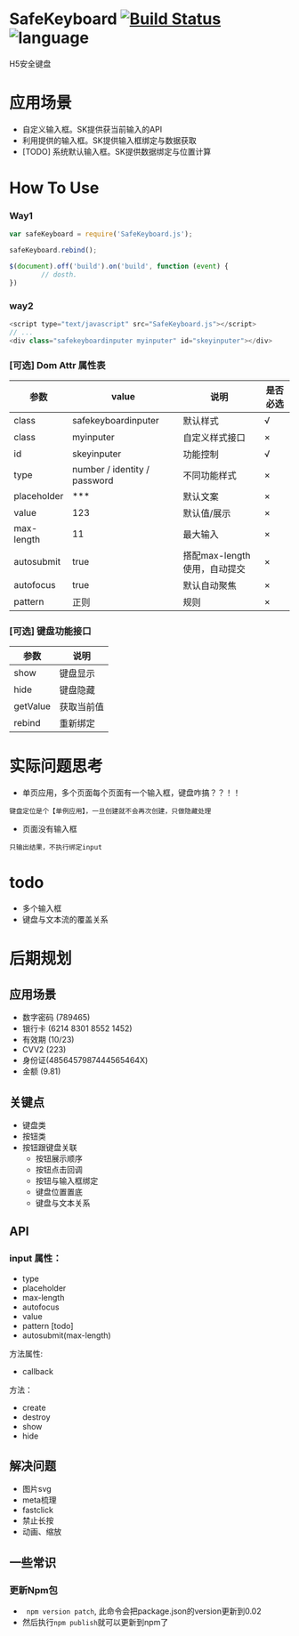 

# SafeKeyboard [![Build Status](https://travis-ci.org/kevinyan/SafeKeyboard.png?branch=master)](https://travis-ci.org/kevinyan/SafeKeyboard)  ![language](https://img.shields.io/badge/language-javascript-orange.svg)
H5安全键盘


# 应用场景
- 自定义输入框。SK提供获当前输入的API
- 利用提供的输入框。SK提供输入框绑定与数据获取
- [TODO] 系统默认输入框。SK提供数据绑定与位置计算


# How To Use



### Way1
```js
var safeKeyboard = require('SafeKeyboard.js');

safeKeyboard.rebind();

$(document).off('build').on('build', function (event) {
		// dosth.
})
```


### way2
```js
<script type="text/javascript" src="SafeKeyboard.js"></script>
// ...
<div class="safekeyboardinputer myinputer" id="skeyinputer"></div>
```




### [可选] Dom Attr 属性表

参数 | value | 说明 | 是否必选
---|--- |--- |--- |
class | safekeyboardinputer | 默认样式 | √
class | myinputer | 自定义样式接口 | ×
id | skeyinputer | 功能控制 | √
type | number / identity / password | 不同功能样式 | ×
placeholder | *** | 默认文案 | ×
value | 123 | 默认值/展示 | ×
max-length | 11 | 最大输入 | ×
autosubmit | true | 搭配max-length使用，自动提交 | ×
autofocus | true | 默认自动聚焦 | ×
pattern | 正则 | 规则 | ×

### [可选] 键盘功能接口

参数 | 说明
---|---
show |  键盘显示
hide | 键盘隐藏
getValue | 获取当前值
rebind | 重新绑定


# 实际问题思考
- 单页应用，多个页面每个页面有一个输入框，键盘咋搞？？！！

```
键盘定位是个【单例应用】，一旦创建就不会再次创建，只做隐藏处理
```

- 页面没有输入框

```
只输出结果，不执行绑定input

```


# todo
- 多个输入框
- 键盘与文本流的覆盖关系








# 后期规划

## 应用场景
- 数字密码 (789465)
- 银行卡 (6214 8301 8552 1452)
- 有效期 (10/23)
- CVV2 (223)
- 身份证(4856457987444565464X)
- 金额 (9.81)

## 关键点
- 键盘类
- 按钮类
- 按钮跟键盘关联
	- 按钮展示顺序
	- 按钮点击回调
	- 按钮与输入框绑定
	- 键盘位置置底
	- 键盘与文本关系

## API

### input 属性：
- type
- placeholder
- max-length
- autofocus
- value
- pattern [todo]
- autosubmit(max-length)


方法属性:
- callback

方法：
- create
- destroy
- show
- hide

## 解决问题

- 图片svg
- meta梳理
- fastclick
- 禁止长按
- 动画、缩放



## 一些常识
### 更新Npm包

- ``` npm version patch```, 此命令会把package.json的version更新到0.02
- 然后执行```npm publish```就可以更新到npm了

